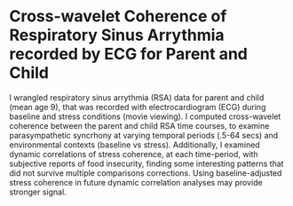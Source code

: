 # Cross-wavelet Coherence of Respiratory Sinus Arrythmia recorded by ECG for Parent and Child

I wrangled respiratory sinus arrythmia (RSA) data for parent and child (mean age 9), that was recorded with electrocardiogram (ECG) during baseline and stress conditions (movie viewing). I computed cross-wavelet coherence between the parent and child RSA time courses, to examine parasympathetic syncrhony at varying temporal periods (.5-64 secs) and environmental contexts (baseline vs stress). Additionally, I examined dynamic correlations of stress coherence, at each time-period, with subjective reports of food insecurity, finding some interesting patterns that did not survive multiple comparisons corrections. Using baseline-adjusted stress coherence in future dynamic correlation analyses may provide stronger signal. 